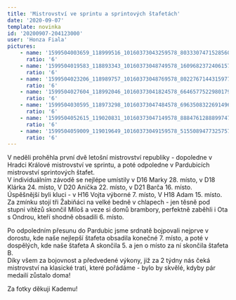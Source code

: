 ```yaml
---
title: 'Mistrovství ve sprintu a sprintových štafetách'
date: '2020-09-07'
template: novinka
id: '20200907-204123000'
user: 'Honza Fiala'
pictures:
    - name: '1599504003659_118999516_10160373043259578_8033307471528560554_o.jpg'
      ratio: '6'
    - name: '1599504019583_118893343_10160373048749578_1609682372406157203_o.jpg'
      ratio: '6'
    - name: '1599504023206_118989757_10160373048769578_8022767144315977526_o.jpg'
      ratio: '6'
    - name: '1599504027604_118992046_10160373041824578_6646577522980179286_o.jpg'
      ratio: '6'
    - name: '1599504030595_118973298_10160373047484578_6963508322691496569_o.jpg'
      ratio: '6'
    - name: '1599504052615_119020831_10160373047149578_8884761288899747961_o.jpg'
      ratio: '6'
    - name: '1599504059009_119019649_10160373049159578_5155089477325757070_o.jpg'
      ratio: '6'
---
```

V neděli prohěhla první dvě letošní mistrovství republiky - dopoledne v Hradci Králové mistrovství ve sprintu, a poté odpoledne v Pardubicích mistrovství sprintových štafet.  
V individuálním závodě se nejlépe umístily v D16 Marky 28. místo, v D18 Klárka 24. místo, V D20 Anička 22. místo, v D21 Barča 16. místo.  
Úspěšnější byli kluci - v H16 Vojta výborné 7. místo, V H18 Adam 15. místo.  
Za zmínku stojí tři Žabiňáci na velké bedně v chlapech - jen těsně pod stupni vítězů skončil Miloš a veze si domů brambory, perfektně zaběhli i Ota s Ondrou, kteří shodně obsadili 6. místo.

Po odpoledním přesunu do Pardubic jsme srdnatě bojpovali nejprve v dorostu, kde naše nejlepší štafeta obsadila konečné 7. místo, a poté v dospělých, kde naše štafeta A skončila 5. a jen o místo za ní skončila štafeta B.  
Díky všem za bojovnost a předvedené výkony, již za 2 týdny nás čeká mistrovství na klasické trati, které pořádáme - bylo by skvělé, kdyby pár medailí zůstalo doma!

Za fotky děkuji Kademu!
